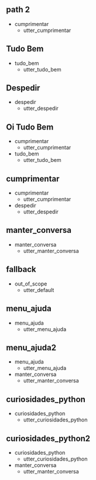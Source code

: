## path 2
* cumprimentar
    - utter_cumprimentar

## Tudo Bem
* tudo_bem
    - utter_tudo_bem

## Despedir
* despedir
    - utter_despedir

## Oi Tudo Bem
* cumprimentar
    - utter_cumprimentar
* tudo_bem
    - utter_tudo_bem

## cumprimentar
* cumprimentar
    - utter_cumprimentar
* despedir
    - utter_despedir

## manter_conversa
* manter_conversa
    - utter_manter_conversa

## fallback
* out_of_scope
    - utter_default

## menu_ajuda
* menu_ajuda
    - utter_menu_ajuda

## menu_ajuda2
* menu_ajuda
    - utter_menu_ajuda
* manter_conversa
    - utter_manter_conversa

## curiosidades_python
* curiosidades_python
    - utter_curiosidades_python
    
## curiosidades_python2
* curiosidades_python
    - utter_curiosidades_python
* manter_conversa
    - utter_manter_conversa

